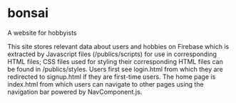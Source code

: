 # bonsai
A website for hobbyists

This site stores relevant data about users and hobbies on Firebase which is extracted by Javascript files (/publics/scripts) for use in corresponding
HTML files; CSS files used for styling their corresponding HTML files can be found in /publics/styles.
Users first see login.html from which they are redirected to signup.html if they are first-time users.
The home page is index.html from which users can navigate to other pages using the navigation bar powered by NavComponent.js.

